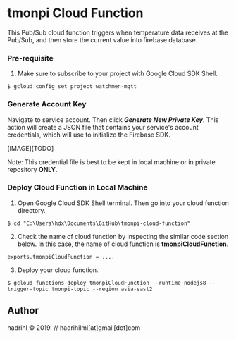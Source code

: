 tmonpi Cloud Function
=====================
This Pub/Sub cloud function triggers when temperature data receives at the Pub/Sub, and then store the current value into firebase database. 

### Pre-requisite

1. Make sure to subscribe to your project with Google Cloud SDK Shell. 

```
$ gcloud config set project watchmen-mqtt
```

### Generate Account Key

Navigate to service account. Then click ***Generate New Private Key***. This action will create a JSON file that contains your service's account credentials, which will use to initialize the Firebase SDK. 

[IMAGE][TODO]

Note: This credential file is best to be kept in local machine or in private repository **ONLY**.

### Deploy Cloud Function in Local Machine

1. Open Google Cloud SDK Shell terminal. Then go into your cloud function directory. 

```
$ cd "C:\Users\hdx\Documents\GitHub\tmonpi-cloud-function"
```

2. Check the name of cloud function by inspecting the similar code section below. In this case, the name of cloud function is **tmonpiCloudFunction**. 

```
exports.tmonpiCloudFunction = ....
```

3. Deploy your cloud function. 

```
$ gcloud functions deploy tmonpiCloudFunction --runtime nodejs8 --trigger-topic tmonpi-topic --region asia-east2
```



Author
------
hadrihl &copy; 2019. // hadrihilmi[at]gmail[dot]com 
